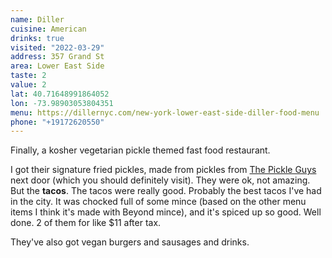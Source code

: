 ```yaml
---
name: Diller
cuisine: American
drinks: true
visited: "2022-03-29"
address: 357 Grand St
area: Lower East Side
taste: 2
value: 2
lat: 40.71648991864052
lon: -73.98903053804351
menu: https://dillernyc.com/new-york-lower-east-side-diller-food-menu
phone: "+19172620550"
---
```


Finally, a kosher vegetarian pickle themed fast food restaurant.

I got their signature fried pickles, made from pickles from [The Pickle Guys](/places/the-pickle-guys) next door (which you should definitely visit). They were ok, not amazing. But the **tacos**. The tacos were really good. Probably the best tacos I've had in the city. It was chocked full of some mince (based on the other menu items I think it's made with Beyond mince), and it's spiced up so good. Well done. 2 of them for like $11 after tax.

They've also got vegan burgers and sausages and drinks.
